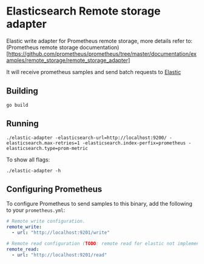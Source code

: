 # Elasticsearch Remote storage adapter

Elastic write adapter for Prometheus remote storage, more details refer to: (Prometheus remote storage documentation)[https://github.com/prometheus/prometheus/tree/master/documentation/examples/remote_storage/remote_storage_adapter]

It will receive prometheus samples and send batch requests to [Elastic](https://www.elastic.co/)

## Building

```
go build
```

## Running

```
./elastic-adapter -elasticsearch-url=http://localhost:9200/ -elasticsearch.max-retries=1 -elasticsearch.index-perfix=prometheus -elasticsearch.type=prom-metric
```

To show all flags:

```
./elastic-adapter -h
```

## Configuring Prometheus

To configure Prometheus to send samples to this binary, add the following to your `prometheus.yml`:

```yaml
# Remote write configuration.
remote_write:
  - url: "http://localhost:9201/write"

# Remote read configuration (TODO: remote read for elastic not implement yet).
remote_read:
  - url: "http://localhost:9201/read"
```
